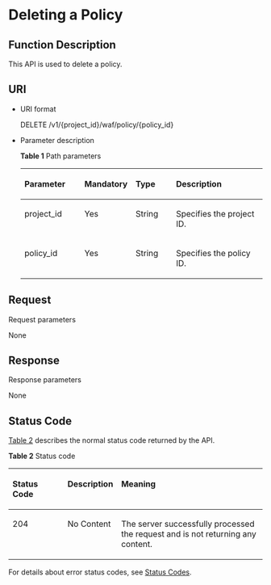 # Deleting a Policy<a name="EN-US_TOPIC_0193631118"></a>

## Function Description<a name="section18356467"></a>

This API is used to delete a policy.

## URI<a name="section30990477"></a>

-   URI format

    DELETE  /v1/\{project\_id\}/waf/policy/\{policy\_id\}

-   Parameter description

    **Table  1**  Path parameters

    <a name="table11432709"></a>
    <table><thead align="left"><tr id="row47112728"><th class="cellrowborder" valign="top" width="25.507449255074494%" id="mcps1.2.5.1.1"><p id="p58034622"><a name="p58034622"></a><a name="p58034622"></a><strong id="b166193443118"><a name="b166193443118"></a><a name="b166193443118"></a>Parameter</strong></p>
    </th>
    <th class="cellrowborder" valign="top" width="17.348265173482652%" id="mcps1.2.5.1.2"><p id="p3183912"><a name="p3183912"></a><a name="p3183912"></a><strong id="b223810359311"><a name="b223810359311"></a><a name="b223810359311"></a>Mandatory</strong></p>
    </th>
    <th class="cellrowborder" valign="top" width="17.348265173482652%" id="mcps1.2.5.1.3"><p id="p56570302"><a name="p56570302"></a><a name="p56570302"></a><strong id="b20989143618317"><a name="b20989143618317"></a><a name="b20989143618317"></a>Type</strong></p>
    </th>
    <th class="cellrowborder" valign="top" width="39.796020397960206%" id="mcps1.2.5.1.4"><p id="p18791786"><a name="p18791786"></a><a name="p18791786"></a><strong id="b1370843783110"><a name="b1370843783110"></a><a name="b1370843783110"></a>Description</strong></p>
    </th>
    </tr>
    </thead>
    <tbody><tr id="row45739665"><td class="cellrowborder" valign="top" width="25.507449255074494%" headers="mcps1.2.5.1.1 "><p id="p13925405"><a name="p13925405"></a><a name="p13925405"></a>project_id</p>
    </td>
    <td class="cellrowborder" valign="top" width="17.348265173482652%" headers="mcps1.2.5.1.2 "><p id="p54216054"><a name="p54216054"></a><a name="p54216054"></a>Yes</p>
    </td>
    <td class="cellrowborder" valign="top" width="17.348265173482652%" headers="mcps1.2.5.1.3 "><p id="p29424259"><a name="p29424259"></a><a name="p29424259"></a>String</p>
    </td>
    <td class="cellrowborder" valign="top" width="39.796020397960206%" headers="mcps1.2.5.1.4 "><p id="p34554797"><a name="p34554797"></a><a name="p34554797"></a>Specifies the project ID.</p>
    </td>
    </tr>
    <tr id="row42557720"><td class="cellrowborder" valign="top" width="25.507449255074494%" headers="mcps1.2.5.1.1 "><p id="p24623287"><a name="p24623287"></a><a name="p24623287"></a>policy_id</p>
    </td>
    <td class="cellrowborder" valign="top" width="17.348265173482652%" headers="mcps1.2.5.1.2 "><p id="p48329255"><a name="p48329255"></a><a name="p48329255"></a>Yes</p>
    </td>
    <td class="cellrowborder" valign="top" width="17.348265173482652%" headers="mcps1.2.5.1.3 "><p id="p22355600"><a name="p22355600"></a><a name="p22355600"></a>String</p>
    </td>
    <td class="cellrowborder" valign="top" width="39.796020397960206%" headers="mcps1.2.5.1.4 "><p id="p65973145"><a name="p65973145"></a><a name="p65973145"></a>Specifies the policy ID.</p>
    </td>
    </tr>
    </tbody>
    </table>


## Request<a name="section10478839"></a>

Request parameters

None

## Response<a name="section27200690"></a>

Response parameters

None

## Status Code<a name="section43479624"></a>

[Table 2](#en-us_topic_0193631187_en-us_topic_0148832986_t82c3440f3efb42a38b9d4dc4011a33d0)  describes the normal status code returned by the API.

**Table  2**  Status code

<a name="en-us_topic_0193631187_en-us_topic_0148832986_t82c3440f3efb42a38b9d4dc4011a33d0"></a>
<table><thead align="left"><tr id="en-us_topic_0193631187_en-us_topic_0148832986_r3d6e2f205c444705bdbb9daaac74e575"><th class="cellrowborder" valign="top" width="22%" id="mcps1.2.4.1.1"><p id="en-us_topic_0193631187_en-us_topic_0148832986_af3c4073076f24eca88d94e3fa1effdc6"><a name="en-us_topic_0193631187_en-us_topic_0148832986_af3c4073076f24eca88d94e3fa1effdc6"></a><a name="en-us_topic_0193631187_en-us_topic_0148832986_af3c4073076f24eca88d94e3fa1effdc6"></a>Status Code</p>
</th>
<th class="cellrowborder" valign="top" width="19.41%" id="mcps1.2.4.1.2"><p id="en-us_topic_0193631187_en-us_topic_0148832986_en-us_topic_0144911667_p4531342288"><a name="en-us_topic_0193631187_en-us_topic_0148832986_en-us_topic_0144911667_p4531342288"></a><a name="en-us_topic_0193631187_en-us_topic_0148832986_en-us_topic_0144911667_p4531342288"></a>Description</p>
</th>
<th class="cellrowborder" valign="top" width="58.589999999999996%" id="mcps1.2.4.1.3"><p id="en-us_topic_0193631187_en-us_topic_0148832986_ada185614bba24140995b8123b3e9faa8"><a name="en-us_topic_0193631187_en-us_topic_0148832986_ada185614bba24140995b8123b3e9faa8"></a><a name="en-us_topic_0193631187_en-us_topic_0148832986_ada185614bba24140995b8123b3e9faa8"></a>Meaning</p>
</th>
</tr>
</thead>
<tbody><tr id="en-us_topic_0193631187_en-us_topic_0148832986_rc7b2adc390904a1ba79e303017797786"><td class="cellrowborder" valign="top" width="22%" headers="mcps1.2.4.1.1 "><p id="en-us_topic_0193631187_en-us_topic_0148832986_a93f3895d44bb4226934cc626ac50e37b"><a name="en-us_topic_0193631187_en-us_topic_0148832986_a93f3895d44bb4226934cc626ac50e37b"></a><a name="en-us_topic_0193631187_en-us_topic_0148832986_a93f3895d44bb4226934cc626ac50e37b"></a>204</p>
</td>
<td class="cellrowborder" valign="top" width="19.41%" headers="mcps1.2.4.1.2 "><p id="en-us_topic_0193631187_en-us_topic_0148832986_en-us_topic_0144911667_p7538425819"><a name="en-us_topic_0193631187_en-us_topic_0148832986_en-us_topic_0144911667_p7538425819"></a><a name="en-us_topic_0193631187_en-us_topic_0148832986_en-us_topic_0144911667_p7538425819"></a>No Content</p>
</td>
<td class="cellrowborder" valign="top" width="58.589999999999996%" headers="mcps1.2.4.1.3 "><p id="en-us_topic_0193631187_en-us_topic_0148832986_en-us_topic_0144911667_p369874114414"><a name="en-us_topic_0193631187_en-us_topic_0148832986_en-us_topic_0144911667_p369874114414"></a><a name="en-us_topic_0193631187_en-us_topic_0148832986_en-us_topic_0144911667_p369874114414"></a>The server successfully processed the request and is not returning any content.</p>
</td>
</tr>
</tbody>
</table>

For details about error status codes, see  [Status Codes](status-codes.md).

